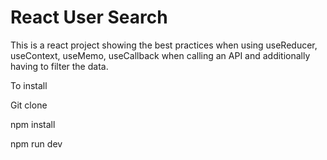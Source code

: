 # React User Search

This is a react project showing the best practices when using useReducer, useContext, useMemo, useCallback when calling an API and additionally having to filter the data.

To install

Git clone

npm install

npm run dev
